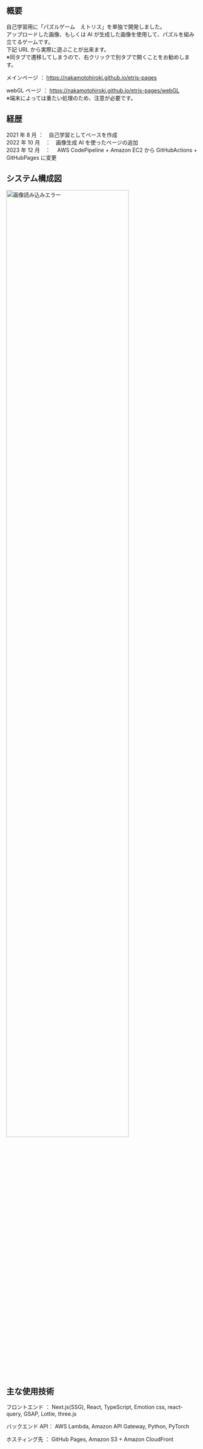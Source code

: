 ## 概要

自己学習用に「パズルゲーム　えトリス」を単独で開発しました。  
アップロードした画像、もしくは AI が生成した画像を使用して、パズルを組み立てるゲームです。  
下記 URL から実際に遊ぶことが出来ます。  
※同タブで遷移してしまうので、右クリックで別タブで開くことをお勧めします。  

メインページ ： https://nakamotohiroki.github.io/etris-pages

webGL ページ ： https://nakamotohiroki.github.io/etris-pages/webGL  
※端末によっては重たい処理のため、注意が必要です。

## 経歴

2021 年 8 月 ：　自己学習としてベースを作成  
2022 年 10 月　：　画像生成 AI を使ったページの追加  
2023 年 12 月　：　 AWS CodePipeline + Amazon EC2 から GitHubActions + GitHubPages に変更

## システム構成図

<img src="https://github.com/nakamotohiroki/etris-pages/assets/85219228/50044073-dfb1-466e-85ec-0cca4710b47b" width="80%" alt="画像読み込みエラー">

## 主な使用技術

フロントエンド ： Next.js(SSG), React, TypeScript, Emotion css, react-query, GSAP, Lottie, three.js

バックエンド API： AWS Lambda, Amazon API Gateway, Python, PyTorch

ホスティング先 ： GitHub Pages, Amazon S3 + Amazon CloudFront
